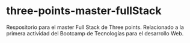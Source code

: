 # three-points-master-fullStack
Respositorio para el master Full Stack de Three points.
Relacionado a la primera actividad del Bootcamp de Tecnologías para el desarrollo Web.
